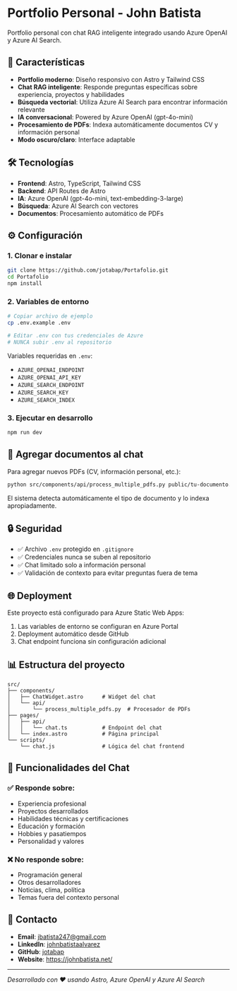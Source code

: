 # Portfolio Personal - John Batista

Portfolio personal con chat RAG inteligente integrado usando Azure OpenAI y Azure AI Search.

## 🚀 Características

- **Portfolio moderno**: Diseño responsivo con Astro y Tailwind CSS
- **Chat RAG inteligente**: Responde preguntas específicas sobre experiencia, proyectos y habilidades
- **Búsqueda vectorial**: Utiliza Azure AI Search para encontrar información relevante
- **IA conversacional**: Powered by Azure OpenAI (gpt-4o-mini)
- **Procesamiento de PDFs**: Indexa automáticamente documentos CV y información personal
- **Modo oscuro/claro**: Interface adaptable

## 🛠️ Tecnologías

- **Frontend**: Astro, TypeScript, Tailwind CSS
- **Backend**: API Routes de Astro
- **IA**: Azure OpenAI (gpt-4o-mini, text-embedding-3-large)
- **Búsqueda**: Azure AI Search con vectores
- **Documentos**: Procesamiento automático de PDFs

## ⚙️ Configuración

### 1. Clonar e instalar
```bash
git clone https://github.com/jotabap/Portafolio.git
cd Portafolio
npm install
```

### 2. Variables de entorno
```bash
# Copiar archivo de ejemplo
cp .env.example .env

# Editar .env con tus credenciales de Azure
# NUNCA subir .env al repositorio
```

Variables requeridas en `.env`:
- `AZURE_OPENAI_ENDPOINT`
- `AZURE_OPENAI_API_KEY`
- `AZURE_SEARCH_ENDPOINT`
- `AZURE_SEARCH_KEY`
- `AZURE_SEARCH_INDEX`

### 3. Ejecutar en desarrollo
```bash
npm run dev
```

## 📄 Agregar documentos al chat

Para agregar nuevos PDFs (CV, información personal, etc.):

```bash
python src/components/api/process_multiple_pdfs.py public/tu-documento.pdf
```

El sistema detecta automáticamente el tipo de documento y lo indexa apropiadamente.

## 🔒 Seguridad

- ✅ Archivo `.env` protegido en `.gitignore`
- ✅ Credenciales nunca se suben al repositorio
- ✅ Chat limitado solo a información personal
- ✅ Validación de contexto para evitar preguntas fuera de tema

## 🌐 Deployment

Este proyecto está configurado para Azure Static Web Apps:

1. Las variables de entorno se configuran en Azure Portal
2. Deployment automático desde GitHub
3. Chat endpoint funciona sin configuración adicional

## 📊 Estructura del proyecto

```
src/
├── components/
│   ├── ChatWidget.astro      # Widget del chat
│   └── api/
│       └── process_multiple_pdfs.py  # Procesador de PDFs
├── pages/
│   ├── api/
│   │   └── chat.ts           # Endpoint del chat
│   └── index.astro           # Página principal
└── scripts/
    └── chat.js               # Lógica del chat frontend
```

## 🧪 Funcionalidades del Chat

### ✅ Responde sobre:
- Experiencia profesional
- Proyectos desarrollados
- Habilidades técnicas y certificaciones
- Educación y formación
- Hobbies y pasatiempos
- Personalidad y valores

### ❌ No responde sobre:
- Programación general
- Otros desarrolladores
- Noticias, clima, política
- Temas fuera del contexto personal

## 📧 Contacto

- **Email**: jbatista247@gmail.com
- **LinkedIn**: [johnbatistaalvarez](https://www.linkedin.com/in/johnbatistaalvarez)
- **GitHub**: [jotabap](https://github.com/jotabap)
- **Website**: https://johnbatista.net/

---

*Desarrollado con ❤️ usando Astro, Azure OpenAI y Azure AI Search*
